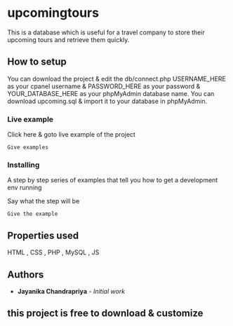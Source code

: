 # upcomingtours

This is a database which is useful for a travel company to store  their upcoming tours and retrieve them quickly.

## How to setup

You can download the project & edit the db/connect.php USERNAME_HERE as your cpanel username & PASSWORD_HERE as your password & YOUR_DATABASE_HERE as your phpMyAdmin database name. You can download upcoming.sql & import it to your database in phpMyAdmin.

### Live example

Click here & goto live example of the project

```
Give examples
```

### Installing

A step by step series of examples that tell you how to get a development env running

Say what the step will be

```
Give the example
```

## Properties used

HTML , CSS , PHP , MySQL , JS


## Authors

* **Jayanika Chandrapriya** - *Initial work*

## this project is free to download & customize
